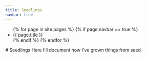 ```yaml
---
title: Seedlings
navbar: true
---
```

<ul class="navbar">
    {% for page in site.pages %}
      {% if page.navbar == true %}
        <li class="navbar-page"><a href="{{site.baseurl}}{{ page.url }}">{{ page.title }}</a></li>
      {% endif %}
    {% endfor %}
</ul>
# Seedlings
Here I'll document how I've grown things from seed
